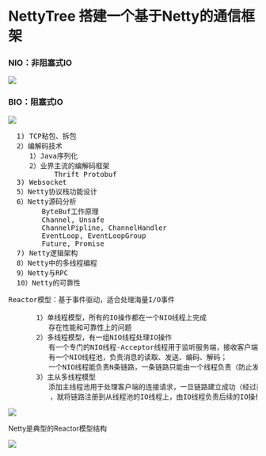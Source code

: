 # NettyTree  搭建一个基于Netty的通信框架
### NIO：非阻塞式IO
![](https://i.imgur.com/kfLrsEX.png)

### BIO：阻塞式IO

![](https://i.imgur.com/pexdC02.png)

<pre>
  1) TCP粘包、拆包
  2）编解码技术
     1）Java序列化
     2）业界主流的编解码框架 
           Thrift Protobuf
  3) Websocket
  5）Netty协议栈功能设计
  6）Netty源码分析
        ByteBuf工作原理
        Channel, Unsafe
        ChannelPipline, ChannelHandler
        EventLoop, EventLoopGroup
        Future, Promise
  7) Netty逻辑架构
  8）Netty中的多线程编程
  9）Netty与RPC
  10）Netty的可靠性
</pre>

<pre>
Reactor模型：基于事件驱动，适合处理海量I/O事件

　　　　1）单线程模型，所有的IO操作都在一个NIO线程上完成
　　　　   存在性能和可靠性上的问题
　　　　2）多线程模型，有一组NIO线程处理IO操作
　　　　   有一个专门的NIO线程-Acceptor线程用于监听服务端，接收客户端的TCP连接请求；
　　　　   有一个NIO线程池，负责消息的读取、发送、编码、解码；
　　　　   一个NIO线程能负责N条链路，一条链路只能由一个线程负责（防止发生并发操作问题）
　　　　3）主从多线程模型
　　　　   添加主线程池用于处理客户端的连接请求，一旦链路建立成功（经过握手、认证等过程）
          ，就将链路注册到从线程池的IO线程上，由IO线程负责后续的IO操作
</pre>

![](https://i.imgur.com/GsuJ9Wd.png)

Netty是典型的Reactor模型结构

![](https://i.imgur.com/OEGTY5Q.png)
